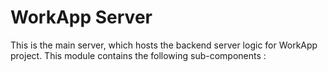 # WorkApp Server

This is the main server, which hosts the backend server logic for WorkApp project. This module contains the following sub-components : 
